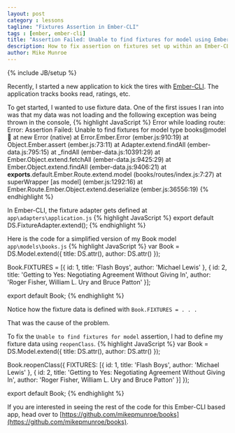 ```yaml
---
layout: post
category : lessons
tagline: "Fixtures Assertion in Ember-CLI"
tags : [ember, ember-cli]
title: "Assertion Failed: Unable to find fixtures for model using Ember-CLI"
description: How to fix assertion on fixtures set up within an Ember-CLI project.
author: Mike Munroe
---
```

{% include JB/setup %}

Recently, I started a new application to kick the tires with [Ember-CLI](http://iamstef.net/ember-cli). The application tracks books read, ratings, etc.

To get started, I wanted to use fixture data. One of the first issues I ran into was that my data was not loading and the following exception was being thrown in the console,
{% highlight JavaScript %}
  Error while loading route: Error: Assertion Failed: Unable to find fixtures for model type books@model:book:
    at new Error (native)
    at Error.Ember.Error (ember.js:910:19)
    at Object.Ember.assert (ember.js:73:11)
    at Adapter.extend.findAll (ember-data.js:795:15)
    at _findAll (ember-data.js:10391:29)
    at Ember.Object.extend.fetchAll (ember-data.js:9425:29)
    at Ember.Object.extend.findAll (ember-data.js:9406:21)
    at __exports__.default.Ember.Route.extend.model (books/routes/index.js:7:27)
    at superWrapper [as model] (ember.js:1292:16)
    at Ember.Route.Ember.Object.extend.deserialize (ember.js:36556:19)
{% endhighlight %}

In Ember-CLI, the fixture adapter gets defined at `app\adapters\application.js`
{% highlight JavaScript %}
export default DS.FixtureAdapter.extend();
{% endhighlight %}

Here is the code for a simplified version of my Book model `app\models\books.js`
{% highlight JavaScript %}
var Book = DS.Model.extend({
  title: DS.attr(),
  author: DS.attr()
});

Book.FIXTURES = [{
  id: 1,
  title: 'Flash Boys',
  author: 'Michael Lewis'
},
{
  id: 2,
  title: 'Getting to Yes: Negotiating Agreement Without Giving In',
  author: 'Roger Fisher, William L. Ury and Bruce Patton'
}];

export default Book;
{% endhighlight %}

Notice how the fixture data is defined with `Book.FIXTURES = . . .`

That was the cause of the problem.

To fix the `Unable to find fixtures for model` assertion, I had to define my fixture data using `reopenClass`.
{% highlight JavaScript %}
var Book = DS.Model.extend({
  title: DS.attr(),
  author: DS.attr()
});

Book.reopenClass({
  FIXTURES: [{
      id: 1,
      title: 'Flash Boys',
      author: 'Michael Lewis'
    },
    {
      id: 2,
      title: 'Getting to Yes: Negotiating Agreement Without Giving In',
      author: 'Roger Fisher, William L. Ury and Bruce Patton'
    }]
});

export default Book;
{% endhighlight %}

If you are interested in seeing the rest of the code for this Ember-CLI based app, head over to [https://github.com/mikepmunroe/books](https://github.com/mikepmunroe/books).

